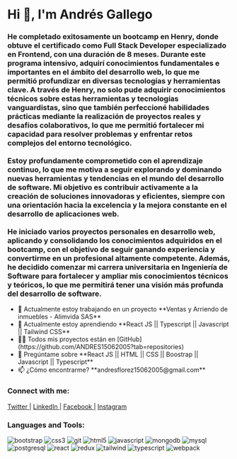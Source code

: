 <h1 class="text-3xl font-bold text-center text-blue-600 py-4 animate__animated animate__fadeIn">Hi 👋, I'm Andrés Gallego</h1>

<h3 class="text-lg text-center px-4 py-2 animate__animated animate__fadeIn animate__delay-1s">
  He completado exitosamente un bootcamp en Henry, donde obtuve el certificado como Full Stack Developer especializado en Frontend, con una duración de 8 meses. Durante este programa intensivo, adquirí conocimientos fundamentales e importantes en el ámbito del desarrollo web, lo que me permitió profundizar en diversas tecnologías y herramientas clave. A través de Henry, no solo pude adquirir conocimientos técnicos sobre estas herramientas y tecnologías vanguardistas, sino que también perfeccioné habilidades prácticas mediante la realización de proyectos reales y desafíos colaborativos, lo que me permitió fortalecer mi capacidad para resolver problemas y enfrentar retos complejos del entorno tecnológico.
  <br><br>
  Estoy profundamente comprometido con el aprendizaje continuo, lo que me motiva a seguir explorando y dominando nuevas herramientas y tendencias en el mundo del desarrollo de software. Mi objetivo es contribuir activamente a la creación de soluciones innovadoras y eficientes, siempre con una orientación hacia la excelencia y la mejora constante en el desarrollo de aplicaciones web.
  <br><br>
  He iniciado varios proyectos personales en desarrollo web, aplicando y consolidando los conocimientos adquiridos en el bootcamp, con el objetivo de seguir ganando experiencia y convertirme en un profesional altamente competente. Además, he decidido comenzar mi carrera universitaria en Ingeniería de Software para fortalecer y ampliar mis conocimientos técnicos y teóricos, lo que me permitirá tener una visión más profunda del desarrollo de software.
</h3>

<ul class="list-disc pl-6 py-4 animate__animated animate__fadeIn animate__delay-2s">
  <li>🔭 Actualmente estoy trabajando en un proyecto **Ventas y Arriendo de inmuebles - Alimvida SAS**</li>
  <li>🌱 Actualmente estoy aprendiendo **React JS || Typescript || Javascript || Tailwind CSS**</li>
  <li>👨‍💻 Todos mis proyectos están en [GitHub](https://github.com/ANDRES15062005?tab=repositories)</li>
  <li>💬 Pregúntame sobre **React JS || HTML || CSS || Boostrap || Javascript || Typescript**</li>
  <li>📫 ¿Cómo encontrarme? **andresflorez15062005@gmail.com**</li>
</ul>

<h3 class="text-xl font-semibold text-left py-2 animate__animated animate__fadeIn animate__delay-3s">Connect with me:</h3>
<p class="text-left space-x-4">
  <a href="https://x.com/andresgallegof" target="_blank" class="text-blue-600 hover:text-blue-800">
    <i class="fab fa-twitter"></i> Twitter
  </a> |
  <a href="https://www.linkedin.com/in/andres-gallego-florez-28189b2a6/" target="_blank" class="text-blue-600 hover:text-blue-800">
    <i class="fab fa-linkedin"></i> LinkedIn
  </a> |
  <a href="https://www.facebook.com/profile.php?id=100076962652329" target="_blank" class="text-blue-600 hover:text-blue-800">
    <i class="fab fa-facebook"></i> Facebook
  </a> |
  <a href="https://www.instagram.com/andresflorez1506/" target="_blank" class="text-blue-600 hover:text-blue-800">
    <i class="fab fa-instagram"></i> Instagram
  </a>
</p>

<h3 class="text-xl font-semibold text-left py-2 animate__animated animate__fadeIn animate__delay-4s">Languages and Tools:</h3>
<p class="flex flex-wrap gap-4">
  <img src="https://raw.githubusercontent.com/devicons/devicon/master/icons/bootstrap/bootstrap-plain-wordmark.svg" alt="bootstrap" class="transition-transform hover:scale-110">
  <img src="https://raw.githubusercontent.com/devicons/devicon/master/icons/css3/css3-original-wordmark.svg" alt="css3" class="transition-transform hover:scale-110">
  <img src="https://www.vectorlogo.zone/logos/git-scm/git-scm-icon.svg" alt="git" class="transition-transform hover:scale-110">
  <img src="https://raw.githubusercontent.com/devicons/devicon/master/icons/html5/html5-original-wordmark.svg" alt="html5" class="transition-transform hover:scale-110">
  <img src="https://raw.githubusercontent.com/devicons/devicon/master/icons/javascript/javascript-original.svg" alt="javascript" class="transition-transform hover:scale-110">
  <img src="https://raw.githubusercontent.com/devicons/devicon/master/icons/mongodb/mongodb-original-wordmark.svg" alt="mongodb" class="transition-transform hover:scale-110">
  <img src="https://raw.githubusercontent.com/devicons/devicon/master/icons/mysql/mysql-original-wordmark.svg" alt="mysql" class="transition-transform hover:scale-110">
  <img src="https://raw.githubusercontent.com/devicons/devicon/master/icons/postgresql/postgresql-original-wordmark.svg" alt="postgresql" class="transition-transform hover:scale-110">
  <img src="https://raw.githubusercontent.com/devicons/devicon/master/icons/react/react-original-wordmark.svg" alt="react" class="transition-transform hover:scale-110">
  <img src="https://raw.githubusercontent.com/devicons/devicon/master/icons/redux/redux-original.svg" alt="redux" class="transition-transform hover:scale-110">
  <img src="https://www.vectorlogo.zone/logos/tailwindcss/tailwindcss-icon.svg" alt="tailwind" class="transition-transform hover:scale-110">
  <img src="https://raw.githubusercontent.com/devicons/devicon/master/icons/typescript/typescript-original.svg" alt="typescript" class="transition-transform hover:scale-110">
  <img src="https://raw.githubusercontent.com/devicons/devicon/d00d0969292a6569d45b06d3f350f463a0107b0d/icons/webpack/webpack-original-wordmark.svg" alt="webpack" class="transition-transform hover:scale-110">
</p>





